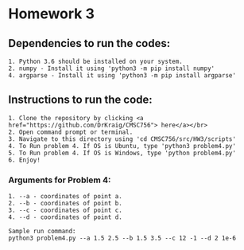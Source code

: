 <h1>Homework 3</h1>

  <h2>Dependencies to run the codes:</h2>

    1. Python 3.6 should be installed on your system.
    2. numpy - Install it using 'python3 -m pip install numpy'
    4. argparse - Install it using 'python3 -m pip install argparse'

  <h2>Instructions to run the code:</h2>
  
    1. Clone the repository by clicking <a href="https://github.com/DrKraig/CMSC756"> here</a></br> 
    2. Open command prompt or terminal.
    3. Navigate to this directory using 'cd CMSC756/src/HW3/scripts'
    4. To Run problem 4. If OS is Ubuntu, type 'python3 problem4.py'
    5. To Run problem 4. If OS is Windows, type 'python problem4.py'
    6. Enjoy!
    
<h3>Arguments for Problem 4:</h3>

    1. --a - coordinates of point a.
    2. --b - coordinates of point b.
    3. --c - coordinates of point c.
    4. --d - coordinates of point d.
    
    Sample run command:
    python3 problem4.py --a 1.5 2.5 --b 1.5 3.5 --c 12 -1 --d 2 1e-6

